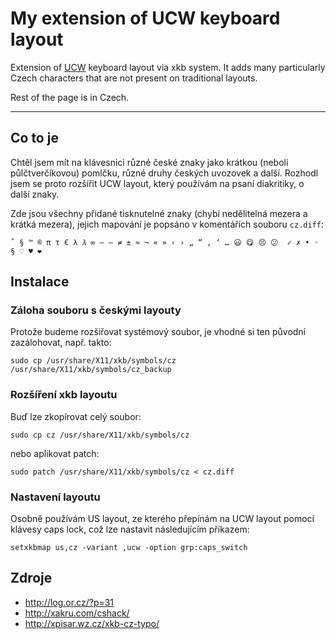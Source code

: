# My extension of UCW keyboard layout

Extension of [UCW](http://log.or.cz/?p=31) keyboard layout via xkb system.
It adds many particularly Czech characters that are not present on traditional layouts.

Rest of the page is in Czech.


---


## Co to je

Chtěl jsem mít na klávesnici různé české znaky jako krátkou (neboli půlčtverčíkovou)
pomlčku, různé druhy českých uvozovek a další. Rozhodl jsem se proto rozšířit UCW layout,
který používám na psaní diakritiky, o další znaky.

Zde jsou všechny přidané tisknutelné znaky (chybí nedělitelná mezera a krátká mezera),
jejich mapování je popsáno v komentářích souboru `cz.diff`:

    ˚ § ™ ® π τ € λ 𝜆 ∞ – — ≠ ± ≈ ¬ « » ‹ › „ “ , ‘ … 😃 😋 😣 😕  ✓ ✗ • ◦ § ♡ ♥ ❤


## Instalace


### Záloha souboru s českými layouty

Protože budeme rozšiřovat systémový soubor, je vhodné si ten původní zazálohovat,
např. takto:

    sudo cp /usr/share/X11/xkb/symbols/cz /usr/share/X11/xkb/symbols/cz_backup

### Rozšíření xkb layoutu

Buď lze zkopírovat celý soubor:

    sudo cp cz /usr/share/X11/xkb/symbols/cz

nebo aplikovat patch:

    sudo patch /usr/share/X11/xkb/symbols/cz < cz.diff


### Nastavení layoutu

Osobně používám US layout, ze kterého přepínám na UCW layout pomocí klávesy
caps lock, což lze nastavit následujícím příkazem:

    setxkbmap us,cz -variant ,ucw -option grp:caps_switch


## Zdroje

 - http://log.or.cz/?p=31
 - http://xakru.com/cshack/
 - http://xpisar.wz.cz/xkb-cz-typo/

